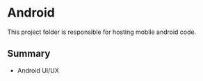 # Android
This project folder is responsible for hosting mobile android code.
## Summary
- Android UI/UX
